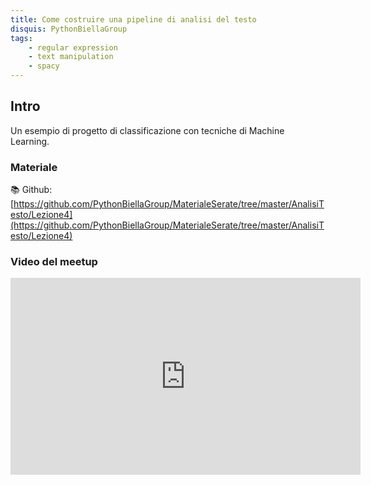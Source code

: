 ```yaml
---
title: Come costruire una pipeline di analisi del testo
disquis: PythonBiellaGroup
tags:
    - regular expression
    - text manipulation
    - spacy
---
```


## Intro

Un esempio di progetto di classificazione con tecniche di Machine Learning.

### Materiale

📚 Github:
[https://github.com/PythonBiellaGroup/MaterialeSerate/tree/master/AnalisiTesto/Lezione4](https://github.com/PythonBiellaGroup/MaterialeSerate/tree/master/AnalisiTesto/Lezione4)

### Video del meetup

<iframe width="560" height="315" src="https://www.youtube.com/embed/RPDFpyMeLFA?si=qhvR6w4EJwa9mKLB" title="YouTube video player" frameborder="0" allow="accelerometer; autoplay; clipboard-write; encrypted-media; gyroscope; picture-in-picture; web-share" allowfullscreen></iframe>